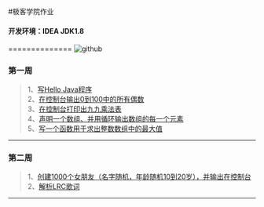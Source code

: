 #极客学院作业
#### 开发环境：IDEA JDK1.8


==============
![github](http://wanzao2.b0.upaiyun.com/system/pictures/8452353/original/51a9dd0d623b6ab0.jpg "github")  


### 第一周
>1、[写Hello Java程序](https://github.com/lihuaye/jikexueyuan/tree/master/%E7%AC%AC%E4%B8%80%E5%91%A8/HelloJava)<br/>
>2、[在控制台输出0到100中的所有偶数](https://github.com/lihuaye/jikexueyuan/tree/master/%E7%AC%AC%E4%B8%80%E5%91%A8/EvenNumber)<br/>
>3、[在控制台打印出九九乘法表](https://github.com/lihuaye/jikexueyuan/tree/master/%E7%AC%AC%E4%B8%80%E5%91%A8/MultiplicationTable)<br/>
>4、[声明一个数组、并用循环输出数组的每一个元素](https://github.com/lihuaye/jikexueyuan/tree/master/%E7%AC%AC%E4%B8%80%E5%91%A8/Array)<br/>
>5、[写一个函数用于求出整数数组中的最大值](https://github.com/lihuaye/jikexueyuan/tree/master/%E7%AC%AC%E4%B8%80%E5%91%A8/MaxNumber)<br/>



----------------
### 第二周
>1、[创建1000个女朋友（名字随机，年龄随机10到20岁），并输出在控制台](https://github.com/lihuaye/jikexueyuan/tree/master/%E7%AC%AC%E4%BA%8C%E5%91%A8/GirlFriends)<br/>
>2、[解析LRC歌词](https://github.com/lihuaye/jikexueyuan/tree/master/%E7%AC%AC%E4%BA%8C%E5%91%A8/NewLyric)<br/>




----------------
